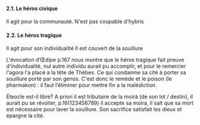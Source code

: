 #### 2.1. Le héros civique
Il agit pour la communauté.
N'est pas coupable d'hybris

#### 2.2. Le héros tragique
Il agit pour son individualité
Il est couvert de la souillure

L'évocation d’Œdipe p.167 nous montre que le héros tragique fait preuve d'individualité, nul autre individu aurait pu accomplir, et pour le remercier l'agora l'a placé a la tête de Thèbes. Ce qui condamne sa cité à porter sa souillure porté par son genos. C'est donc le remède et le poison (le pharmakon) : il faut l’éliminer pour mettre fin a la malédiction. 

Éteocle est-il libre? 
A priori il est tributaire de la moirà (de son lot / destin), il aurait pu se révolter, p.16(123456789) il accepte sa moira, il sait que sa mort est nécessaire pour laver la souillure.
Son sacrifice satisfait les dieux et épargne la cité. 

